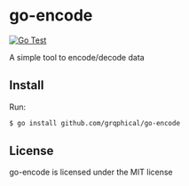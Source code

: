 # go-encode
[![Go Test](https://github.com/grqphical/go-encode/actions/workflows/go.yml/badge.svg)](https://github.com/grqphical/go-encode/actions/workflows/go.yml)

A simple tool to encode/decode data

## Install

Run:
```bash
$ go install github.com/grqphical/go-encode
```


## License

go-encode is licensed under the MIT license
